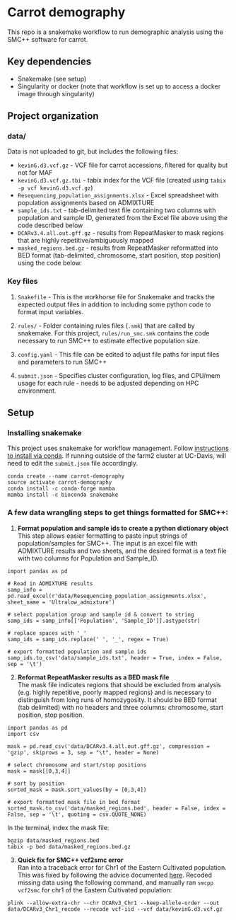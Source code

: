 # Carrot demography

This repo is a snakemake workflow to run demographic analysis using the SMC++ software for carrot.

## Key dependencies
* Snakemake (see setup)
* Singularity or docker (note that workflow is set up to access a docker image through singularity)

## Project organization

### data/
Data is not uploaded to git, but includes the following files:
* `kevinG.d3.vcf.gz` - VCF file for carrot accessions, filtered for quality but not for MAF  
* `kevinG.d3.vcf.gz.tbi` - tabix index for the VCF file (created using `tabix -p vcf kevinG.d3.vcf.gz`)  
* `Resequencing_population_assignments.xlsx` - Excel spreadsheet with population assignments based on ADMIXTURE
* `sample_ids.txt` - tab-delimited text file containing two columns with population and sample ID, generated from the Excel file above using the code described below  
* `DCARv3.4.all.out.gff.gz` - results from RepeatMasker to mask regions that are highly repetitive/ambiguously mapped  
* `masked_regions.bed.gz` - results from RepeatMasker reformatted into BED format (tab-delimited, chromosome, start position, stop position) using the code below.

### Key files

1. `Snakefile` - This is the workhorse file for Snakemake and tracks the expected output files in addition to including some python code to format input variables.

1. `rules/` - Folder containing rules files (`.smk`) that are called by snakemake. For this project, `rules/run_smc.smk` contains the code necessary to run SMC++ to estimate effective population size.  

1. `config.yaml` - This file can be edited to adjust file paths for input files and parameters to run SMC++

1. `submit.json` - Specifies cluster configuration, log files, and CPU/mem usage for each rule - needs to be adjusted depending on HPC environment.

## Setup

### Installing snakemake
This project uses snakemake for workflow management. Follow [instructions to install via conda](https://snakemake.readthedocs.io/en/stable/getting_started/installation.html). If running outside of the farm2 cluster at UC-Davis, will need to edit the `submit.json` file accordingly.

```
conda create --name carrot-demography
source activate carrot-demography
conda install -c conda-forge mamba
mamba install -c bioconda snakemake
```

### A few data wrangling steps to get things formatted for SMC++:

1. **Format population and sample ids to create a python dictionary object**  
This step allows easier formatting to paste input strings of population/samples for SMC++. The input is an excel file with ADMIXTURE results and two sheets, and the desired format is a text file with two columns for Population and Sample_ID.

```
import pandas as pd

# Read in ADMIXTURE results
samp_info = pd.read_excel(r'data/Resequencing_population_assignments.xlsx', sheet_name = 'Ultralow_admixture')

# select population group and sample id & convert to string
samp_ids = samp_info[['Population', 'Sample_ID']].astype(str)

# replace spaces with '_'
samp_ids = samp_ids.replace(' ', '_', regex = True)

# export formatted population and sample ids
samp_ids.to_csv('data/sample_ids.txt', header = True, index = False, sep = '\t')
```

2. **Reformat RepeatMasker results as a BED mask file**  
The mask file indicates regions that should be excluded from analysis (e.g. highly repetitive, poorly mapped regions) and is necessary to distinguish from long runs of homozygosity. It should be BED format (tab delimited) with no headers and three columns: chromosome, start position, stop position.

```
import pandas as pd
import csv

mask = pd.read_csv('data/DCARv3.4.all.out.gff.gz', compression = 'gzip', skiprows = 3, sep = "\t", header = None)

# select chromosome and start/stop positions
mask = mask[[0,3,4]]

# sort by position
sorted_mask = mask.sort_values(by = [0,3,4])

# export formatted mask file in bed format
sorted_mask.to_csv('data/masked_regions.bed', header = False, index = False, sep = '\t', quoting = csv.QUOTE_NONE)

```

In the terminal, index the mask file:
```
bgzip data/masked_regions.bed
tabix -p bed data/masked_regions.bed.gz
```

3. **Quick fix for SMC++ vcf2smc error**  
Ran into a traceback error for Chr1 of the Eastern Cultivated population. This was fixed by following the advice documented [here](https://github.com/popgenmethods/smcpp/issues/167). Recoded missing data using the following command, and manually ran `smcpp vcf2smc` for chr1 of the Eastern Cultivated population:

```
plink --allow-extra-chr --chr DCARv3_Chr1 --keep-allele-order --out data/DCARv3_Chr1_recode --recode vcf-iid --vcf data/kevinG.d3.vcf.gz
```
